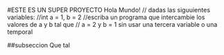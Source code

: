 #ESTE ES UN SUPER PROYECTO
Hola Mundo!
// dadas las siguuientes variables:
//int a = 1, b = 2
//escriba un programa que intercambie los valores de a y b tal que
// a = 2 y b = 1 sin usar una tercera variable o una temporal

##subseccion
Que tal

